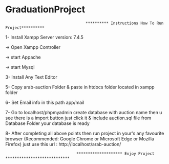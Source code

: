 # GraduationProject
                                       ********** Instructions How To Run Project**********

<p>1- Install Xampp Server version: 7.4.5</p>
<p>-> Open Xampp Controller</p>
<p>-> start Appache</p>
<p>-> start Mysql</p>

<p>3- Install Any Text Editor</p>


<p>5- Copy arab-auction Folder & paste in htdocs folder located in xampp folder</p>
<p>6- Set Email info in this path app/mail</p>
<p>7- Go to localhost/phpmyadmin create database with auction name then u see there is
a import button just click it & include auction.sql file from Database Folder your database
is ready</p>
<p>8- After completing all above points then run project in your's any favourite browser (Recommended: Google Chrome or Microsoft Edge or Mozilla Firefox)
    just use this url : http://localhost/arab-auction/</p>

                                   ******************** Enjoy Project ****************************
